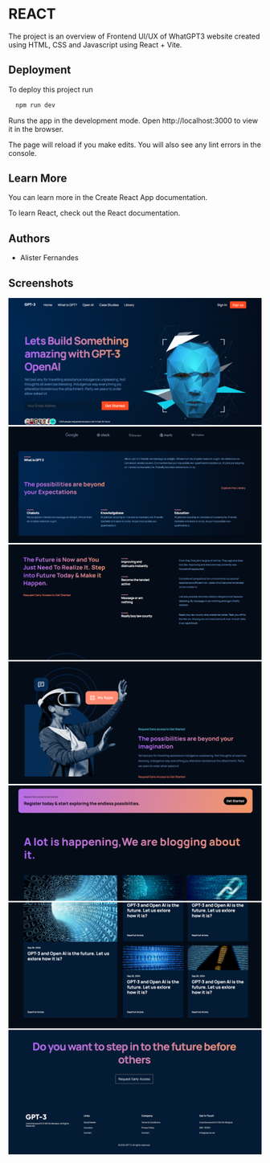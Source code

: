 # REACT

The project is an overview of Frontend UI/UX of WhatGPT3 website created using HTML, CSS and Javascript using React + Vite.

## Deployment

To deploy this project run

```bash
  npm run dev
```

Runs the app in the development mode.
Open http://localhost:3000 to view it in the browser.

The page will reload if you make edits.
You will also see any lint errors in the console.

## Learn More

You can learn more in the Create React App documentation.

To learn React, check out the React documentation.

## Authors

- Alister Fernandes

## Screenshots

![App Screenshot](./read_img/gpt-1.png)
![App Screenshot](./read_img/gpt-2.png)
![App Screenshot](./read_img/gpt-3.png)
![App Screenshot](./read_img/gpt-4.png)
![App Screenshot](./read_img/gpt-5.png)
![App Screenshot](./read_img/gpt-6.png)
![App Screenshot](./read_img/gpt-7.png)

